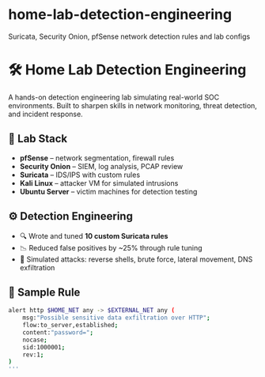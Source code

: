 # home-lab-detection-engineering
Suricata, Security Onion, pfSense network detection rules and lab configs
# 🛠️ Home Lab Detection Engineering

A hands-on detection engineering lab simulating real-world SOC environments. Built to sharpen skills in network monitoring, threat detection, and incident response.

## 🧰 Lab Stack

- **pfSense** – network segmentation, firewall rules
- **Security Onion** – SIEM, log analysis, PCAP review
- **Suricata** – IDS/IPS with custom rules
- **Kali Linux** – attacker VM for simulated intrusions
- **Ubuntu Server** – victim machines for detection testing

## ⚙️ Detection Engineering

- 🔍 Wrote and tuned **10 custom Suricata rules**  
- 📉 Reduced false positives by ~25% through rule tuning  
- 🧪 Simulated attacks: reverse shells, brute force, lateral movement, DNS exfiltration  

## 🔬 Sample Rule

```bash
alert http $HOME_NET any -> $EXTERNAL_NET any (
    msg:"Possible sensitive data exfiltration over HTTP";
    flow:to_server,established;
    content:"password=";
    nocase;
    sid:1000001;
    rev:1;
)
'''




